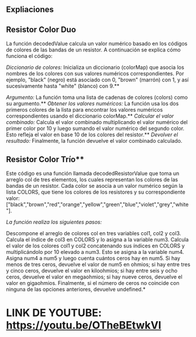 ## Expliaciones 

## Resistor Color Duo

La función decodedValue calcula un valor numérico basado en los códigos de colores de las bandas de un resistor. A continuación se explica cómo funciona el código:

*Diccionario de colores:* Inicializa un diccionario (colorMap) que asocia los nombres de los colores con sus valores numéricos correspondientes. Por ejemplo, "black" (negro) está asociado con 0, "brown" (marrón) con 1, y así sucesivamente hasta "white" (blanco) con 9.** 

*Argumento:* La función toma una lista de cadenas de colores (colors) como su argumento.**
*Obtener los valores numéricos:* La función usa los dos primeros colores de la lista para encontrar los valores numéricos correspondientes usando el diccionario colorMap.**
*Calcular el valor combinado:* Calcula el valor combinado multiplicando el valor numérico del primer color por 10 y luego sumando el valor numérico del segundo color. Esto refleja el valor en base 10 de los colores del resistor.**
*Devolver el resultado:* Finalmente, la función devuelve el valor combinado calculado.

## Resistor Color Trío** 

Este código es una función llamada decodedResistorValue que toma un arreglo col de tres elementos, los cuales representan los colores de las bandas de un resistor. Cada color se asocia a un valor numérico según la lista COLORS, que tiene los colores de los resistores y su correspondiente valor: ["black","brown","red","orange","yellow","green","blue","violet","grey","white"].

*La función realiza los siguientes pasos:*

Descompone el arreglo de colores col en tres variables col1, col2 y col3.
Calcula el índice de col3 en COLORS y lo asigna a la variable num3.
Calcula el valor de los colores col1 y col2 concatenando sus índices en COLORS y multiplicándolo por 10 elevado a num3. Esto se asigna a la variable num4.
Asigna num4 a num5 y luego cuenta cuántos ceros hay en num5. Si hay menos de tres ceros, devuelve el valor de num5 en ohmios; si hay entre tres y cinco ceros, devuelve el valor en kiloohmios; si hay entre seis y ocho ceros, devuelve el valor en megaohmios; si hay nueve ceros, devuelve el valor en gigaohmios.
Finalmente, si el número de ceros no coincide con ninguna de las opciones anteriores, devuelve undefined.*

# LINK DE YOUTUBE: https://youtu.be/OTheBEtwkVI 
